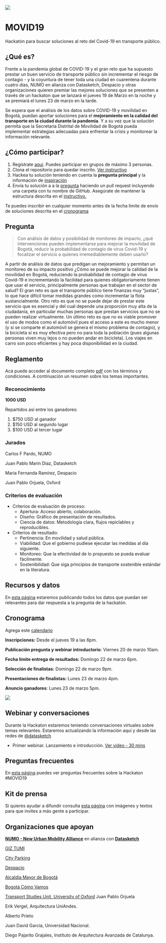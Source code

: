 ![](banner.png)

# MOVID19

Hackatón para buscar soluciones al reto del Covid-19 en transporte público.

## ¿Qué es?

Frente a la pandemia global de COVID-19 y el gran reto que ha supuesto prestar un buen servicio de transporte público sin incrementar el riesgo de contagio - y la coyuntura de tener toda una ciudad en cuarentena durante cuatro días, NUMO en alianza con Datasketch, Despacio y otras organizaciones quieren premiar las mejores soluciones que se presenten a través de un hackaton que se lanzará el jueves 19 de Marzo en la noche y se premiará el lunes 23 de marzo en la tarde.

Se espera que el análisis de los datos sobre COVID-19 y movilidad en Bogotá, puedan aportar soluciones para el **mejoramiento en la calidad del transporte en la ciudad durante la pandemia**. Y a su vez que la solución permita que la Secretaría Distrital de Movilidad de Bogotá pueda implementar estrategias adecuadas para enfrentar la crisis y monitorear la información relevante.


## ¿Cómo participar?

1. Regístrate [aquí](https://forms.gle/6vZzhihhDFNrWrzc7). Puedes participar en grupos de máximo 3 personas.
1. Clona el repositorio para quedar inscrito. [Ver instructivo](./faq/pull-request.md)
1. Hackea tu solución teniendo en cuenta la **pregunta principal** y la información de [inspiración](faq/inspiracion.md)
1. Envía tu solución a a la [pregunta]() haciendo un pull request incluyendo una carpeta con tu nombre de GitHub. Asegúrate de mantener la estructura descrita en el [instructivo.](./faq/estructura-de-archivos.md)

Te puedes inscribir en cualquier momento antes de la fecha límite de envío de soluciones descrita en el [cronograma](#cronograma)

## Pregunta

> Con análisis de datos y posibilidad de monitoreo de impacto, ¿qué intervenciones pueden implementarse para mejorar la movilidad de Bogotá, reducir la probabilidad de contagio de virus Covid-19 y focalizar el servicio a quienes irremediablemente deben usarlo?

A partir de análisis de datos que predigan un mejoramiento y permitan un monitoreo de su impacto positivo ¿Cómo se puede mejorar la calidad de la movilidad en Bogotá, reduciendo la probabilidad de contagio de virus Covid-19 e incrementando la facilidad para quienes obligatoriamente tienen que usar el servicio, principalmente personas que trabajan en el sector de salud? El gran reto es que el transporte público tiene finanzas muy “justas”, lo que hace difícil tomar medidas grandes como incrementar la flota sustancialmente. Otro reto es que no se puede dejar de prestar este servicio que es esencial y del cual depende una proporción muy alta de la ciudadanía, en particular muchas personas que prestan servicios que no se pueden realizar virtualmente. Un último reto es que no es viable promover el uso de modos como el automóvil pues el acceso a este es mucho menor (y si se comparte el automóvil se genera el mismo problema de contagio), y la bicicleta sí es muy efectiva pero no para toda la población (pues algunas personas viven muy lejos o no pueden andar en bicicleta). Los viajes en carro son poco eficientes y hay poca disponibilidad en la ciudad.



## Reglamento

Acá puede acceder al documento completo [pdf](/static/tyc-movid19.pdf) con los términos y condiciones. A continuación un resumen sobre los temas importantes.

### Reconocimiento

**1000 USD** 

Repartidos así entre los ganadores:

1. $750 USD al ganador
1. $150 USD al segundo lugar
1. $100 USD al tercer lugar


### Jurados


Carlos F Pardo, NUMO

Juan Pablo Marín Díaz, Datasketch

Maria Fernanda Ramírez, Despacio

Juan Pablo Orjuela, Oxford


### Criterios de evaluación

- Criterios de evaluación de proceso:
  - Apertura: Acceso abierto, colaboración.
  - Diseño: Gráfico de presentación de resultados.
  - Ciencia de datos: Metodología clara, flujos repiclables y reproducibles.
- Criterios de resultado:
  - Pertinencia: En movilidad y salud pública.
  - Viabilidad: Que el gobierno pudiese ejecutar las medidas al día siguiente.
  - Monitoreo: Que la efectividad de lo propuesto se pueda evaluar fácilmente.
  - Sostenibilidad: Que siga principios de transporte sostenible estándar en la literatura.

## Recursos y datos

En [esta página](faq/datos.md) estaremos publicando todos los datos que puedan ser relevantes para dar respuesta a la pregunta de la hackatón.

## Cronograma

Agrega este [calendario](https://calendar.google.com/calendar?cid=bnVtby5nbG9iYWxfMmZlMnZtaHZmdGltdjdnaDhhZXVxMjJ0bm9AZ3JvdXAuY2FsZW5kYXIuZ29vZ2xlLmNvbQ)


**Inscripciones:** Desde el jueves 19 a las 6pm.

**Publicación pregunta y webinar introductorio**: Viernes 20 de marzo 10am.

**Fecha límite entrega de resultados:** Domingo 22 de marzo 6pm.

**Selección de finalistas:** Domingo 22 de marzo 9pm.

**Presentaciones de finalistas:** Lunes 23 de marzo 4pm.

**Anuncio ganadores**: Lunes 23 de marzo 5pm.


![](./static/cronograma.jpg)

## Webinar y conversaciones

Durante la Hackaton estaremos teniendo conversaciones virtuales sobre temas relevantes. Estaremos actualizando la información aquí y desde las redes de [@datasketch](http://twitter.com/datasketch)

- Primer webinar. Lanzamiento e introducción. [Ver video - 30 mins](https://wri.zoom.us/rec/share/vdNqduvLzWNIXLOX8GLjCqQsN9j1eaa823VMrvQEyHeLDthKUTi5J2VgeJ39OBg)



## Preguntas frecuentes

En [esta página](faq/README.md) puedes ver preguntas frecuentes sobre la Hackaton #MOVID19

## Kit de prensa

Si quieres ayudar a difundir consulta [esta página](faq/kit-prensa.md) con imágenes y textos para que invites a más gente a participar. 

## Organizaciones que apoyan

**[NUMO - New Urban Mobility Alliance](http://numo.global)** en alianza con **[Datasketch](https://datasketch.co)** 


[GIZ TUMI](http://transformative-mobility.org/)

[City Parking](https://city-parking.com/)

[Despacio](https://www.despacio.org/)

[Alcaldía Mayor de Bogotá](http://ticbogota.gov.co/)

[Bogotá Cómo Vamos](http://www.bogotacomovamos.org/)

[Transport Studies Unit, University of Oxford](https://www.tsu.ox.ac.uk) Juan Pablo Orjuela

Erik Vergel, Arquitectura UniAndes.

Alberto Prieto

Juan David García, Universidad Nacional.

Diego Pajarito Grajales, Instituto de Arquitectura Avanzada de Catalunya.




